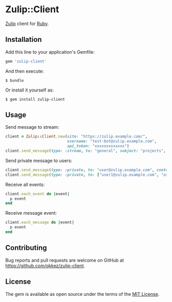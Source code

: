 # Zulip::Client

[Zulip](https://zulip.org/) client for [Ruby](https://www.ruby-lang.org/).

## Installation

Add this line to your application's Gemfile:

```ruby
gem 'zulip-client'
```

And then execute:

    $ bundle

Or install it yourself as:

    $ gem install zulip-client

## Usage

Send message to stream:

```ruby
client = Zulip::Client.new(site: "https://zulip.example.com/",
                           username: "test-bot@zulip.example.com",
                           api_token: "xxxxxxxxxxxxx")
client.send_message(type: :stream, to: "general", subject: "projects", content: "Hello, Zulip!")
```

Send private message to users:

```ruby
client.send_message(type: :private, to: "user@zulip.example.com", content: "Hello, Zulip!")
client.send_message(type: :private, to: ["user1@zulip.example.com", "user2@zulip.example.com"], content: "Hello, Zulip!")
```

Receive all events:

```ruby
client.each_event do |event|
  p event
end
```

Receive message event:

```ruby
client.each_message do |event|
  p event
end
```

## Contributing

Bug reports and pull requests are welcome on GitHub at https://github.com/okkez/zulip-client.


## License

The gem is available as open source under the terms of the [MIT License](http://opensource.org/licenses/MIT).

